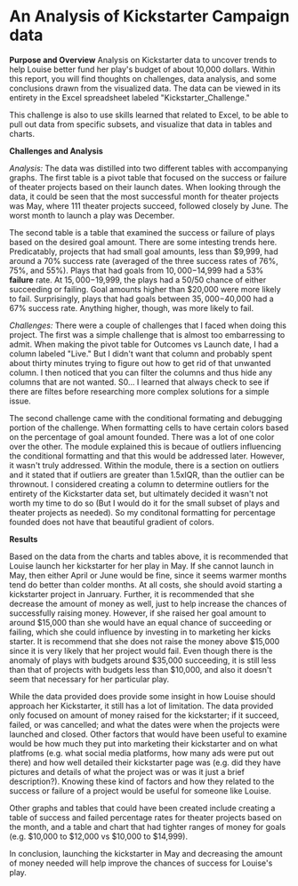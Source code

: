 # An Analysis of Kickstarter Campaign data 

**Purpose and Overview** 
Analysis on Kickstarter data to uncover trends to help Louise better fund her play's budget of about 10,000 dollars. Within this report, you will find thoughts on challenges, data analysis, and some conclusions drawn from the visualized data. The data can be viewed in its entirety in the Excel spreadsheet labeled "Kickstarter_Challenge." 

This challenge is also to use skills learned that related to Excel, to be able to pull out data from specific subsets, and visualize that data in tables and charts. 

**Challenges and Analysis**

*Analysis:* The data was distilled into two different tables with accompanying graphs. The first table is a pivot table that focused on the success or failure of theater projects based on their launch dates. When looking through the data, it could be seen that the most successful month for theater projects was May, where 111 theater projects succeed, followed closely by June. The worst month to launch a play was December. 

The second table is a table that examined the success or failure of plays based on the desired goal amount. There are some intesting trends here. Predicatably, projects that had small goal amounts, less than $9,999, had around a 70% success rate (averaged of the three success rates of 76%, 75%, and 55%). Plays that had goals from $10,000-$14,999 had a 53% **failure** rate. At $15,000-$19,999, the plays had a 50/50 chance of either succeeding or failing. Goal amounts higher than $20,000 were more likely to fail. Surprisingly, plays that had goals between $35,000-$40,000 had a 67% success rate. Anything higher, though, was more likely to fail. 

*Challenges:* There were a couple of challenges that I faced when doing this project. The first was a simple challenge that is almost too embarressing to admit. When making the pivot table for Outcomes vs Launch date, I had a column labeled "Live." But I didn't want that column and probably spent about thirty minutes trying to figure out how to get rid of that unwanted column. I then noticed that you can filter the columns and thus hide any columns that are not wanted. S0... I learned that always check to see if there are filtes before researching more complex solutions for a simple issue. 

The second challenge came with the conditional formating and debugging portion of the challenge. When formatting cells to have certain colors based on the percentage of goal amount founded. There was a lot of one color over the other. The module explained this is becaue of outliers influencing the conditional formatting and that this would be addressed later. However, it wasn't truly addressed. Within the module, there is a section on outliers and it stated that if outliers are greater than 1.5xIQR, than the outlier can be thrownout. I considered creating a column to determine outliers for the entirety of the Kickstarter data set, but ultimately decided it wasn't not worth my time to do so (But I would do it for the small subset of plays and theater projects as needed). So my conditonal formatting for percentage founded does not have that beautiful gradient of colors. 

**Results** 

Based on the data from the charts and tables above, it is recommended that Louise launch her kickstarter for her play in May. If she cannot launch in May, then either April or June would be fine, since it seems warmer months tend do better than colder months. At all costs, she should avoid starting a kickstarter project in Janruary. Further, it is recommended that she decrease the amount of money as well, just to help increase the chances of successfully raising money. However, if she raised her goal amount to around $15,000 than she would have an equal chance of succeeding or failing, which she could influence by investing in to marketing her kicks starter. It is recommend that she does not raise the money above $15,000 since it is very likely that her project would fail. Even though there is the anomaly of plays with budgets around $35,000 succeeding, it is still less than that of projects with budgets less than $10,000, and also it doesn't seem that necessary for her particular play. 

While the data provided does provide some insight in how Louise should approach her Kickstarter, it still has a lot of limitation. The data provided only focused on amount of money raised for the kickstarter; if it succeed, failed, or was cancelled; and what the dates were when the projects were launched and closed. Other factors that would have been useful to examine would be how much they put into marketing their kickstarter and on what platfroms (e.g. what social media platforms, how many ads were put out there) and how well detailed their kickstarter page was (e.g. did they have pictures and details of what the project was or was it just a brief description?). Knowing these kind of factors and how they related to the success or failure of a project would be useful for someone like Louise. 

Other graphs and tables that could have been created include creating a table of success and failed percentage rates for theater projects based on the month, and a table and chart that had tighter ranges of money for goals (e.g. $10,000 to $12,000 vs $10,000 to $14,999).

In conclusion, launching the kickstarter in May and decreasing the amount of money needed will help improve the chances of success for Louise's play. 
